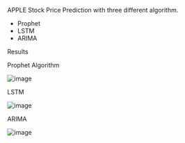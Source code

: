 APPLE Stock Price Prediction with three different algorithm.

* Prophet
* LSTM
* ARIMA


Results 

Prophet Algorithm

![image](https://user-images.githubusercontent.com/21293652/166154341-bf7670c6-85e6-4505-9104-1072cd4a7df4.png)

LSTM 

![image](https://user-images.githubusercontent.com/21293652/166154366-ae51fe2d-1a0e-4dfb-899a-16c88fd42013.png)


ARIMA 

![image](https://user-images.githubusercontent.com/21293652/166154376-a47fc3e5-1dd1-415f-afcf-41adf6162a13.png)



